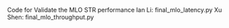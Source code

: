 Code for Validate the MLO STR performance
Ian Li: final_mlo_latency.py
Xu Shen: final_mlo_throughput.py

